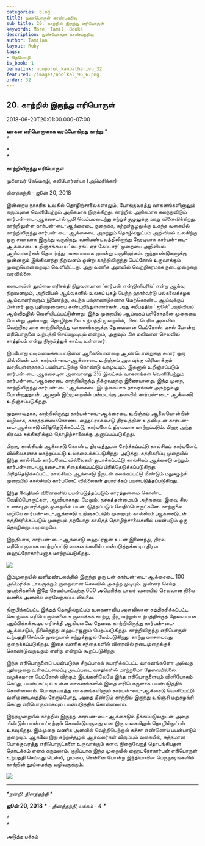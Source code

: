 ```yaml
---
categories: blog
title: நுண்பொருள் காண்பதறிவு
sub_title: 20. காற்றில் இருந்து எரிபொருள்
keywords: More, Tamil, Books
description: நுண்பொருள் காண்பதறிவு
author: Tamilan
layout: Ruby
tags:
- தேமொழி
is_book: 1
permalink: nunporul_kanpatharivu_32
featured: /images/noolkal_96_6.png
order: 32
---
```



## 20. காற்றில் இருந்து எரிபொருள்

2018-06-20T20:01:00.000-07:00

**வாகன எரிபொருளாக வரப்போகிறது காற்று** _*  
*_

_*  
*_

**காற்றிலிருந்து எரிபொருள்**

முனைவர் தேமொழி, கலிபோர்னியா (அமெரிக்கா)

தினத்தந்தி - ஜூன் 20, 2018

இன்றைய நாகரிக உலகில் தொழிற்சாலைகளாலும், போக்குவரத்து வாகனங்களினாலும் கரும்புகை வெளியேற்றம் அதிகமாக இருக்கிறது. காற்றில் அதிகமாக கலந்துவிடும் கார்பன்-டை-ஆக்சைடால் பூமி வெப்பமடைந்து சுற்றுச் சூழலுக்கு ஊறு விளைவிக்கிறது. காற்றிலுள்ள கார்பன்-டை-ஆக்சைடை குறைக்க, சுற்றுச்சூழலுக்கு உகந்த வகையில் காற்றிலிருந்து கார்பன்-டை-ஆக்சைடை அகற்றும் தொழில்நுட்பம் அறிவியல் உலகிற்கு ஒரு சவாலாக இருந்து வருகிறது. வளிமண்டலத்திலிருந்து நேரடியாக கார்பன்-டை-ஆக்சைடை உறிஞ்சக்கூடிய 'டைரக்ட் ஏர் கேப்ட்சர்' முறையை அறிவியல் ஆய்வாளர்கள் தொடர்ந்து பலகாலமாக முயன்று வருகிறார்கள். ஐந்தாண்டுகளுக்கு முன்னரும் இங்கிலாந்து நிறுவனம் ஒன்று காற்றிலிருந்து பெட்ரோல் உருவாக்கும் முறையொன்றையும் வெளியிட்டது. அது வணிக அளவில் வெற்றிகரமாக நடைமுறைக்கு வரவில்லை.

கனடாவின் தூய்மை எரிசக்தி நிறுவனமான ‘கார்பன் என்ஜினீயரிங்’ என்ற ஆய்வு நிறுவனமும், அறிவியல் ஆய்வுகளில் உலகப் புகழ் பெற்ற ஹார்வர்டு பல்கலைக்கழக ஆய்வாளர்களும் இணைந்து, கடந்த பத்தாண்டுகளாக மேற்கொண்ட ஆய்வுக்குப் பின்னர் ஒரு புதியமுறையை கண்டறிந்துள்ளார்கள். அது சமீபத்திய ' ஜூல்' அறிவியல் ஆய்விதழில் வெளியிடப்பட்டுள்ளது. இந்த முறையில் ஆய்வகப் பரிசோதனை முறையை போன்று அல்லாது, தொழிற்சாலை உற்பத்தி முறையில், மிகப் பெரிய அளவில் வெற்றிகரமாக காற்றிலிருந்து வாகனங்களுக்கு தேவையான பெட்ரோல், டீசல் போன்ற எரிபொருளை உற்பத்தி செய்யமுடியும் என்றும், அதுவும் மிக மலிவான செலவில் சாத்தியம் என்று நிரூபித்துக் காட்டி உள்ளனர்.

இப்போது வடிவமைக்கப்பட்டுள்ள ஆலையொன்றை ஆண்டொன்றுக்கு சுமார் ஒரு மில்லியன் டன் கார்பன்-டை-ஆக்சைடை உறிஞ்சும் அளவுக்கு விரிவாக்கும் வசதியுள்ளதாகப் பயன்பாட்டுக்கு கொண்டு வரமுடியும். இதனால் உறிஞ்சப்படும் கார்பன்-டை-ஆக்சைடின் அளவானது 2½ இலட்சம் வாகனங்கள் வெளியேற்றும் கார்பன்-டை-ஆக்சைடை காற்றிலிருந்து நீக்குவதற்கு இணையானது. இந்த முறை, காற்றிலிருந்து கார்பன்-டை-ஆக்சைடை இயற்கையாக தாவரங்கள் அகற்றுவது போன்றதுதான். ஆனால் இம்முறையில் பன்மடங்கு அளவில் கார்பன்-டை- ஆக்சைடு உறிஞ்சப்படுகிறது.

முதலாவதாக, காற்றிலிருந்து கார்பன்-டை-ஆக்சைடை உறிஞ்சும் ஆலையொன்றின் வழியாக, காரத்தன்மைகொண்ட ஹைட்ராக்சைடு திரவத்தின் உதவியுடன் கார்பன்- டை-ஆக்சைடு பிரித்தெடுக்கப்பட்டு, கார்பனேட் திரவமாக மாற்றப்படும். பிறகு அந்த திரவம் சுத்திகரிக்கும் தொழிற்சாலைக்கு அனுப்பப்படுகிறது.

பிறகு, கால்சியம் ஆக்சைடு கொண்ட திரவத்துடன் சேர்க்கப்பட்டு கால்சியம் கார்பனேட் வில்லைகளாக மாற்றப்பட்டு உலரவைக்கப்படுகிறது. அடுத்து, சுத்திகரிப்பு முறையில் இந்த கால்சியம் கார்பனேட் வில்லைகள் சூடாக்கப்பட்டு கால்சியம் ஆக்சைடு மற்றும் கார்பன்-டை-ஆக்சைடாக சிதைக்கப்பட்டுப் பிரித்தெடுக்கப்படுகிறது. பிரித்தெடுக்கப்பட்ட கால்சியம் ஆக்சைடு நீருடன் கலக்கப்பட்டு மீண்டும் மறுசுழற்சி முறையில் கால்சியம் கார்பனேட் வில்லைகள் தயாரிக்கப் பயன்படுத்தப்படுகிறது.

இந்த வேதியல் வினைகளில் பயன்படுத்தப்படும் காரத்தன்மை கொண்ட வேதிப்பொருட்கள், ஆவியாகாது. மேலும், நச்சுத்தன்மையும் அற்றவை. இவை சில உணவு தயாரிக்கும் முறையில் பயன்படுத்தப்படும் வேதிப்பொருட்களே. காற்றாலை வழியே கார்பன்-டை-ஆக்சைடு உறிஞ்சப்படும் முறையும் கால்சியம் ஆக்சைடுடன் சுத்திகரிக்கப்படும் முறையும் தற்போது காகிதத் தொழிற்சாலைகளில் பயன்படும் ஒரு தொழில்நுட்பமுறையே.

இறுதியாக, கார்பன்-டை-ஆக்சைடு ஹைட்ரஜன் உடன் இணைந்து, திரவ எரிபொருளாக மாற்றப்பட்டு வாகனங்களில் பயன்படுத்தக்கூடிய திரவ ஹைட்ரோகார்பனாக மாற்றப்படுகிறது.

![](https://lh3.googleusercontent.com/-kLXUHx2szLQ/WynMUd1V7zI/AAAAAAAAI_U/cDeS-eltU4AmR5sRoGkI-hgMe9Kb24BMwCLcBGAs/s1600/Direct%2BAir%2BCapture.jpg)

இம்முறையில் வளிமண்டலத்தில் இருந்து ஒரு டன் கார்பன்-டை-ஆக்சைடை 100 அமெரிக்க டாலருக்கும் குறைவான செலவில் அகற்ற முடியும். முன்னர் செய்த முயற்சிகளில் இதே செயல்பாட்டிற்கு 600 அமெரிக்க டாலர் வரையில் செலவான நிலை வணிக அளவில் வரவேற்கப்படவில்லை.

நிரூபிக்கப்பட்ட இந்தத் தொழில்நுட்பம் உலகளாவிய அளவிலான சுத்திகரிக்கப்பட்ட செயற்கை எரிபொருள்களை உருவாக்கக் காற்று, நீர், மற்றும் உற்பத்திக்குத் தேவையான புதுப்பிக்கக்கூடிய எரிசக்தி ஆகியனவே தேவை. காற்றிலிருந்து கார்பன்-டை-ஆக்சைடும், நீரிலிருந்து ஹைட்ரஜனும் பெறப்படுகிறது. காற்றிலிருந்து எரிபொருள் உற்பத்தி செய்யும் முறையால் சுற்றுச்சூழல் மேம்படுகிறது. காற்று மாசடைவது குறைக்கப்படுகிறது. இதை வணிக சந்தைகளில் விரைவில் நடைமுறைக்குக் கொண்டுவருவதும் எளிது என்றும் கூறப்படுகிறது.

இந்த எரிபொருளைப் பயன்படுத்த சிறப்பாகத் தயாரிக்கப்பட்ட வாகனங்களோ அல்லது புதியமுறை உள்கட்டமைப்பு அடிப்படை வசதிகளில் மாற்றமோ தேவையில்லை. வழக்கமான பெட்ரோல் விற்கும் இடங்களிலேயே இந்த எரிபொருளையும் வினியோகம் செய்து, பயன்பாட்டில் உள்ள வாகனங்களில் இதை எரிபொருளாக பயன்படுத்திக் கொள்ளலாம். போக்குவரத்து வாகனங்களினால் கார்பன்-டை-ஆக்சைடு வெளிப்பட்டு வளிமண்டலத்தில் சேரும்போது, அதை மீண்டும் காற்றில் இருந்து உறிஞ்சி மறுசுழற்சி செய்து எரிபொருளாகவும் பயன்படுத்திக் கொள்ளலாம்.

இந்தமுறையில் காற்றில் இருந்து கார்பன்-டை-ஆக்சைடும் நீக்கப்படுவதுடன் அதை மீண்டும் பயன்பாட்டிற்கும் கொண்டுவருவது என இரு வகையிலும் தொழில்நுட்பம் உதவுகிறது. இம்முறை வணிக அளவில் வெற்றிபெற்றால் கச்சா எண்ணெய் பயன்பாடும் குறையும். ஆகவே இது சுற்றுச்சூழல் ஆர்வலர்கள் விரும்பும் வகையில், சுத்தமான போக்குவரத்து எரிபொருட்களை உருவாக்கும் கனவு நிறைவேறத் தொடங்கியதன் தொடக்கம் எனக் கருதலாம். குறிப்பாக இந்த முறையில் ஹைட்ரோகார்பன் எரிபொருள் உற்பத்தி செய்வது டெல்லி, மும்பை, சென்னை போன்ற இந்தியாவின் பெருநகரங்களில் காற்றின் தூய்மைக்கு வழிவகுக்கும்.

![](https://lh3.googleusercontent.com/-S3slVXWTGi4/WynLZ9Dj3ZI/AAAAAAAAI_M/kBmCFsrLiJkRlmxMVPbfSLP3OgWIC8nFgCLcBGAs/s320/WhatsApp%2BImage%2B2018-06-19%2Bat%2B5.52.26%2BPM.jpeg)

* * *

_*நன்றி: தினத்தந்தி *_

**ஜூன் 20, 2018** _* - தினத்தந்தி, பக்கம் - 4 *_

_*  
*_

[அடுத்த பக்கம்](nunporul_kanpatharivu_33)